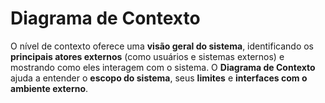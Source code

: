# Diagrama de Contexto

O nível de contexto oferece uma **visão geral do sistema**, identificando os **principais atores externos** (como usuários e sistemas externos) e mostrando como eles interagem com o sistema. O **Diagrama de Contexto** ajuda a entender o **escopo do sistema**, seus **limites** e **interfaces com o ambiente externo**.


